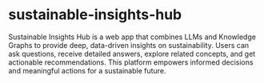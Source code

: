 # sustainable-insights-hub
Sustainable Insights Hub is a web app that combines LLMs and Knowledge Graphs to provide deep, data-driven insights on sustainability. Users can ask questions, receive detailed answers, explore related concepts, and get actionable recommendations. This platform empowers informed decisions and meaningful actions for a sustainable future.
